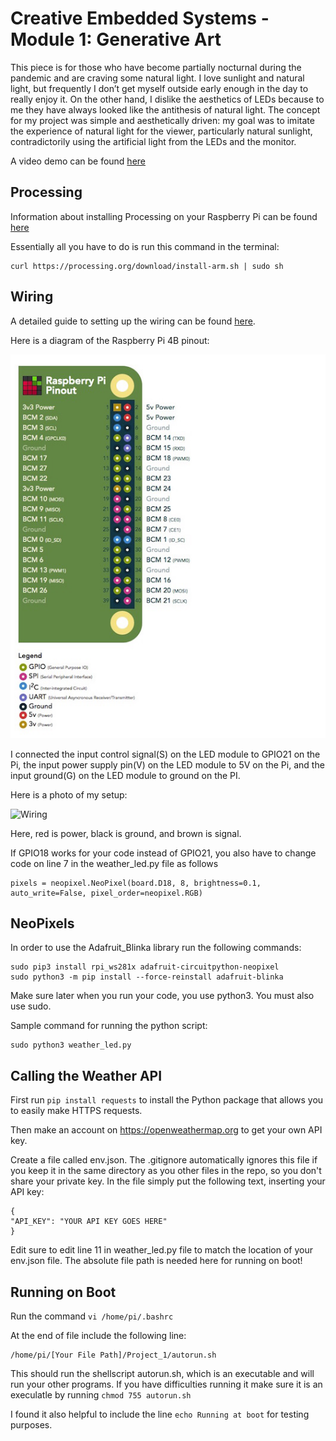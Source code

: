 

# Creative Embedded Systems - Module 1: Generative Art

This piece is for those who have become partially nocturnal during the pandemic and are craving some natural light. I love sunlight and natural light, but frequently I don’t get myself outside early enough in the day to really enjoy it. On the other hand, I dislike the aesthetics of LEDs because to me they have always looked like the antithesis of natural light. The concept for my project was simple and aesthetically driven: my goal was to imitate the experience of natural light for the viewer, particularly natural sunlight, contradictorily using the artificial light from the LEDs and the monitor.

A video demo can be found [here](https://youtu.be/GxhtRcsm3iU)

## Processing
Information about installing Processing on your Raspberry Pi can be found [here](https://pi.processing.org/download/)

Essentially all you have to do is run this command in the terminal: 
```
curl https://processing.org/download/install-arm.sh | sudo sh
```

## Wiring

A detailed guide to setting up the wiring can be found [here](https://learn.adafruit.com/neopixels-on-raspberry-pi/raspberry-pi-wiring).

Here is a diagram of the Raspberry Pi 4B pinout: 

![Pinout](RaspberryPiPinout.png)

I connected the input control signal(S) on the LED module to GPIO21 on the Pi, the input power supply pin(V) on the LED module to 5V on the Pi, and the input ground(G) on the LED module to ground on the PI. 

Here is a photo of my setup: 

![Wiring](wiring.png)

Here, red is power, black is ground, and brown is signal.

If GPIO18 works for your code instead of GPIO21, you also have to change code on line 7 in the weather_led.py file as follows
```
pixels = neopixel.NeoPixel(board.D18, 8, brightness=0.1, auto_write=False, pixel_order=neopixel.RGB)
```

## NeoPixels

In order to use the Adafruit_Blinka library run the following commands: 
```
sudo pip3 install rpi_ws281x adafruit-circuitpython-neopixel
sudo python3 -m pip install --force-reinstall adafruit-blinka
```
Make sure later when you run your code, you use python3. You must also use sudo.

Sample command for running the python script:

```
sudo python3 weather_led.py
```

## Calling the Weather API
First run `pip install requests` to install the Python package that allows you to easily make HTTPS requests. 

Then make an account on https://openweathermap.org to get your own API key. 

Create a file called env.json. The .gitignore automatically ignores this file if you keep it in the same directory as you other files in the repo, so you don't share your private key. In the file simply put the following text, inserting your API key: 
```
{
"API_KEY": "YOUR API KEY GOES HERE"
}
```

Edit sure to edit line 11 in weather_led.py file to match the location of your env.json file. The absolute file path is needed here for running on boot!


## Running on Boot
Run the command `vi /home/pi/.bashrc`

At the end of file include the following line: 

```
/home/pi/[Your File Path]/Project_1/autorun.sh
```
 This should run the shellscript autorun.sh, which is an executable and will run your other programs. If you have difficulties running it make sure it is an execulatle by running `chmod 755 autorun.sh`

I found it also helpful to include the line `echo Running at boot` for testing purposes. 


